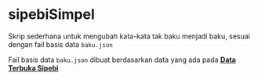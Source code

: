 # sipebiSimpel
Skrip sederhana untuk mengubah kata-kata tak baku menjadi baku, sesuai dengan fail basis data ` baku.json `

Fail basis data ` baku.json ` dibuat berdasarkan data yang ada pada **[Data Terbuka Sipebi](https://docs.google.com/spreadsheets/d/1b6628kbRLqsSM06XuV6iiOnFQXffmfOqMNx_joe_0vQ)**
